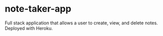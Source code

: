 # note-taker-app
Full stack application that allows a user to create, view, and delete notes. Deployed with Heroku.
